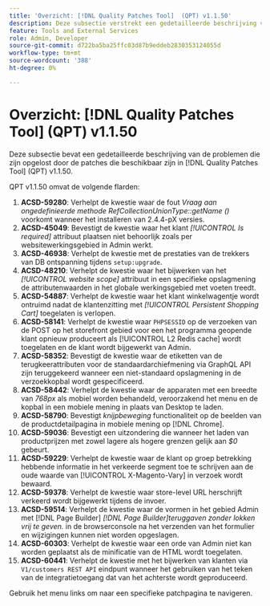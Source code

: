 ```yaml
---
title: 'Overzicht: [!DNL Quality Patches Tool]  (QPT) v1.1.50'
description: Deze subsectie verstrekt een gedetailleerde beschrijving van de kwesties die door de flarden beschikbaar in  [!DNL Quality Patches Tool]  (QPT) v1.1.50 worden bevestigd.
feature: Tools and External Services
role: Admin, Developer
source-git-commit: d722ba5ba25ffc03d87b9eddeb2830353124055d
workflow-type: tm+mt
source-wordcount: '388'
ht-degree: 0%

---
```


# Overzicht: [!DNL Quality Patches Tool] (QPT) v1.1.50

Deze subsectie bevat een gedetailleerde beschrijving van de problemen die zijn opgelost door de patches die beschikbaar zijn in [!DNL Quality Patches Tool] (QPT) v1.1.50.

QPT v1.1.50 omvat de volgende flarden:

1. **ACSD-59280**: Verhelpt de kwestie waar de fout *Vraag aan ongedefinieerde methode RefCollectionUnionType::getName ()* voorkomt wanneer het installeren van 2.4.4-pX versies.
1. **ACSD-45049**: Bevestigt de kwestie waar het klant *[!UICONTROL Is required]* attribuut plaatsen niet behoorlijk zoals per websitewerkingsgebied in Admin werkt.
1. **ACSD-46938**: Verhelpt de kwestie met de prestaties van de trekkers van DB ontspanning tijdens `setup:upgrade`.
1. **ACSD-48210**: Verhelpt de kwestie waar het bijwerken van het *[!UICONTROL website scope]* attribuut in een specifieke opslagmening de attributenwaarden in het globale werkingsgebied met voeten treedt.
1. **ACSD-54887**: Verhelpt de kwestie waar het klant winkelwagentje wordt ontruimd nadat de klantenzitting met *[!UICONTROL Persistent Shopping Cart]* toegelaten is verlopen.
1. **ACSD-58141**: Verhelpt de kwestie waar `PHPSESSID` op de verzoeken van de POST op het storefront gebied voor een het programma geopende klant opnieuw produceert als [!UICONTROL L2 Redis cache] wordt toegelaten en de klant wordt bijgewerkt van Admin.
1. **ACSD-58352**: Bevestigt de kwestie waar de etiketten van de terugkeerattributen voor de standaardarchiefmening via GraphQL API zijn teruggekeerd wanneer een niet-standaard opslagmening in de verzoekkopbal wordt gespecificeerd.
1. **ACSD-58442**: Verhelpt de kwestie waar de apparaten met een breedte van *768px* als mobiel worden behandeld, veroorzakend het menu en de kopbal in een mobiele mening in plaats van Desktop te laden.
1. **ACSD-58790**: Bevestigt *knijpbeweging* functionaliteit op de beelden van de productdetailpagina in mobiele mening op [!DNL Chrome].
1. **ACSD-59036**: Bevestigt een uitzondering die wanneer het laden van productprijzen met zowel lagere als hogere grenzen gelijk aan *$0* gebeurt.
1. **ACSD-59229**: Verhelpt de kwestie waar de klant op groep betrekking hebbende informatie in het verkeerde segment toe te schrijven aan de oude waarde van [!UICONTROL X-Magento-Vary] in verzoek wordt bewaard.
1. **ACSD-59378**: Verhelpt de kwestie waar store-level URL herschrijft verkeerd wordt bijgewerkt tijdens de invoer.
1. **ACSD-59514**: Verhelpt de kwestie waar de vormen in het gebied Admin met [!DNL Page Builder] *[!DNL Page Builder]teruggaven zonder lokken vrij te geven.* in de browserconsole na het verzenden van het formulier en wijzigingen kunnen niet worden opgeslagen.
1. **ACSD-60303**: Verhelpt de kwestie waar een orde van Admin niet kan worden geplaatst als de minificatie van de HTML wordt toegelaten.
1. **ACSD-60441**: Verhelpt de kwestie met het bijwerken van klanten via `V1/customers REST API` eindpunt wanneer het gebruiken van het teken van de integratietoegang dat van het achterste wordt geproduceerd.

Gebruik het menu links om naar een specifieke patchpagina te navigeren.

